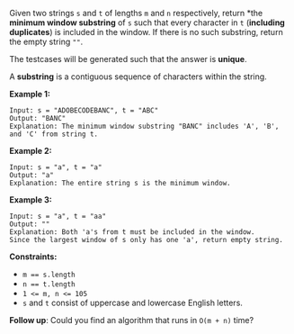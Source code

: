 Given two strings `s` and `t` of lengths `m` and `n` respectively, return *the **minimum window substring** of `s` such that every character in `t` (**including duplicates**) is included in the window. If there is no such substring, return the empty string `""`.

The testcases will be generated such that the answer is **unique**.

A **substring** is a contiguous sequence of characters within the string.

**Example 1:**
```
Input: s = "ADOBECODEBANC", t = "ABC"
Output: "BANC"
Explanation: The minimum window substring "BANC" includes 'A', 'B', and 'C' from string t.
```
**Example 2:**
```
Input: s = "a", t = "a"
Output: "a"
Explanation: The entire string s is the minimum window.
```
**Example 3:**
```
Input: s = "a", t = "aa"
Output: ""
Explanation: Both 'a's from t must be included in the window.
Since the largest window of s only has one 'a', return empty string.
```
**Constraints:**
- `m == s.length`
- `n == t.length`
- `1 <= m, n <= 105`
- `s` and `t` consist of uppercase and lowercase English letters.
 
**Follow up**: Could you find an algorithm that runs in `O(m + n)` time?